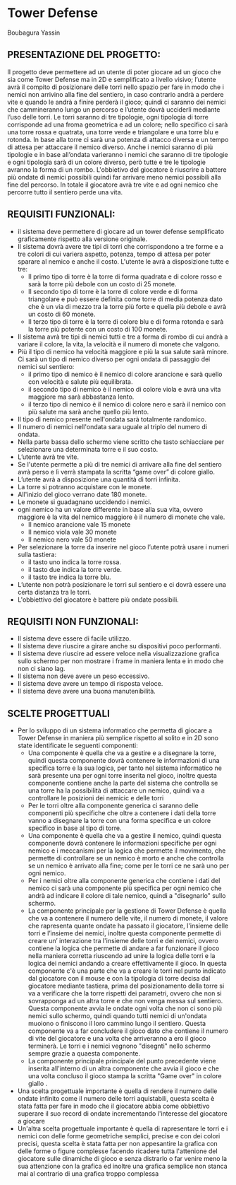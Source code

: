 # Tower Defense
Boubagura Yassin
## PRESENTAZIONE DEL PROGETTO:
Il progetto deve permettere ad un utente di poter giocare ad un gioco che sia come Tower Defense ma in 2D e semplificato a livello visivo; l’utente avrà il compito di posizionare delle torri nello spazio per fare in modo che i nemici non arrivino alla fine del sentiero, in caso contrario andrà a perdere vite e quando le andrà a finire perderà il gioco; quindi ci saranno dei nemici che cammineranno lungo un percorso e l’utente dovrà ucciderli mediante l’uso delle torri. Le torri saranno di tre tipologie, ogni tipologia di torre corrisponde ad una froma geometrica e ad un colore; nello specifico ci sarà una torre rossa e quatrata, una torre verde e triangolare e una torre blu e rotonda. In base alla torre ci sarà una potenza di attacco diversa e un tempo di attesa per attaccare il nemico diverso. Anche i nemici saranno di più tipologie e in base all’ondata varieranno i nemici che saranno di tre tipologie e ogni tipologia sarà di un colore diverso, però tutte e tre le tipologie avranno la forma di un rombo. L'obbietivo del giocatore è riuscrire a battere più ondate di nemici possibili quindi far arrivare meno nemici possibili alla fine del percorso. In totale il giocatore avrà tre vite e ad ogni nemico che percorre tutto il sentiero perde una vita.
## REQUISITI FUNZIONALI:

- il sistema deve permettere di giocare ad un tower defense semplificato graficamente rispetto alla versione originale.
- Il sistema dovrà avere tre tipi di torri che corrispondono a tre forme e a tre colori di cui variera aspetto, potenza, tempo di attesa per poter sparare al nemico e anche il costo. L'utente le avrà a disposizione tutte e tre:
    - Il primo tipo di torre è la torre di forma quadrata e di colore rosso e sarà la torre più debole con un costo di 25 monete.
    - Il secondo tipo di torre è la torre di colore verde e di forma triangolare e può essere definita come torre di media potenza dato che è un via di mezzo tra la torre più forte e quella più debole e avrà un costo di 60 monete.
    - Il terzo tipo di torre è la torre di colore blu e di forma rotonda e sarà la torre più potente con un costo di 100 monete.
- Il sistema avrà tre tipi di nemici tutti e tre a forma di rombo di cui andrà a variare il colore, la vita, la velocità e il numero di monete che valgono.
- Più il tipo di nemico ha velocità maggiore e più la sua salute sarà minore. Ci sarà un tipo di nemico diverso per ogni ondata di passaggio dei nemici sul sentiero:
    - il primo tipo di nemico è il nemico di colore arancione e sarà quello con velocità e salute più equilibrata.
    - il secondo tipo di nemico è il nemico di colore viola e avrà una vita maggiore ma sarà abbastanza lento.
    - il terzo tipo di nemico è il nemico di colore nero e sarà il nemico con più salute ma sarà anche quello più lento.
- Il tipo di nemico presente nell'ondata sarà totalmente randomico.
- Il numero di nemici nell'ondata sara uguale al triplo del numero di ondata.
- Nella parte bassa dello schermo viene scritto che tasto schiacciare per selezionare una determinata torre e il suo costo.
- L’utente avrà tre vite.
- Se l'utente permette a più di tre nemici di arrivare alla fine del sentiero avrà perso e lì verrà stampata la scritta “game over” di colore giallo.
- L’utente avrà a disposizione una quantità di torri infinita.
- La torre si potranno acquistare con le monete.
- All'inizio del gioco verrano date 180 monete.
- Le monete si guadagnano uccidendo i nemici.
- ogni nemico ha un valore differente in base alla sua vita, ovvero maggiore è la vita del nemico maggiore è il numero di monete che vale.
    - Il nemico arancione vale 15 monete
    - Il nemico viola vale 30 monete
    - Il nemico nero vale 50 monete
- Per selezionare la torre da inserire nel gioco l’utente potrà usare i numeri sulla tastiera:
    - il tasto uno indica la torre rossa.
    - il tasto due indica la torre verde.
    - il tasto tre indica la torre blu.
- L’utente non potrà posizionare le torri sul sentiero e ci dovrà essere una certa distanza tra le torri.
- L'obbiettivo del giocatore è battere più ondate possibili.

## REQUISITI NON FUNZIONALI:
- Il sistema deve essere di facile utilizzo.
- Il sistema deve riuscire a girare anche su dispositivi poco performanti.
- Il sistema deve riuscire ad essere veloce nella visualizzazione grafica sullo schermo per non mostrare i frame in maniera lenta e in modo che non ci siano lag.
- Il sistema non deve avere un peso eccessivo.
- Il sistema deve avere un tempo di risposta veloce.
- Il sistema deve avere una buona manutenibilità.
## SCELTE PROGETTUALI
- Per lo sviluppo di un sistema informatico che permetta di giocare a Tower Defense in maniera più semplice rispetto al solito e in 2D sono state identificate le seguenti componenti:
    - Una componente è quella che va a gestire e a disegnare la torre, quindi questa componente dovrà contenere le informazioni di una specifica torre e la sua logica, per tanto nel sistema informatico ne sarà presente una per ogni torre inserita nel gioco, inoltre questa componente contiene anche la parte del sistema che controlla se una torre ha la possibilità di attaccare un nemico, quindi va a controllare le posizioni dei nemicic e delle torri
    - Per le torri oltre alla componente generica ci saranno delle componenti più specifiche che oltre a contenere i dati della torre vanno a disegnare la torre con una forma specifica e un colore specifico in base al tipo di torre.
    - Una componente è quella che va a gestire il nemico, quindi questa componente dovrà contenere le informazioni specifiche per ogni nemico e i meccanismi per la logica che permette il movimento, che permette di controllare se un nemico è morto e anche che controlla se un nemico è arrivato alla fine; come per le torri ce ne sarà uno per ogni nemico.
    - Per i nemici oltre alla componente generica che contiene i dati del nemico ci sarà una componente più specifica per ogni nemico che andrà ad indicare il colore di tale nemico, quindi a "disegnarlo" sullo schermo.
    - La componente principale per la gestione di Tower Defense è quella che va a contenere il numero delle vite, il numero di monete, il valore che rapresenta quante ondate ha passato il giocatore, l'insieme delle torri e l’insieme dei nemici, inoltre questa componente permette di creare  un’ interazione tra l'insieme delle torri e dei nemici, ovvero contiene la logica che permette di andare a far funzionare il gioco nella maniera corretta riuscendo ad unire la logica delle torri e la logica dei nemici andando a creare effettivamente il gioco. In questa componente c'è una parte che va a creare le torri nel punto indicato dal giocatore con il mouse e con la tipologia di torre decisa dal giocatore mediante tastiera, prima del posizionamento della torre si va a verificare che la torre rispetti dei parametri, ovvero che non si sovrapponga ad un altra torre e che non venga messa sul sentiero. Questa componente avvia le ondate ogni volta che non ci sono più nemici sullo schermo, quindi quando tutti nemici di un'ondata muoiono o finiscono il loro cammino lungo il sentiero. Questa componente va a far concludere il gioco dato che contiene il numero di vite del giocatore e una volta che arriveranno a ero il gioco terminerà. Le torri e i nemici vegnono "disegnti" nello schermo sempre grazie a quaesta componente.
    - La componente principale principale del punto precedente viene inserita all'interno di un altra componente che avvia il gioco e che una volta concluso il gioco stampa la scritta "Game over" in colore giallo .
- Una scelta progettuale importante è quella di rendere il numero delle ondate infinito come il numero delle torri aquistabili, questa scelta è stata fatta per fare in modo che il giocatore abbia come obbiettivo superare il suo record di ondate incrementando l'interesse del giocatore a giocare
-  Un'altra scelta progettuale importante è quella di rapresentare le torri e i nemici con delle forme geometriche semplici, precise e con dei colori precisi, questa scelta è stata fatta per non appesantire la grafica con delle forme o figure complesse facendo ricadere tutta l'attenione del giocatore sulle dinamiche di gioco e senza distrarlo o far venire meno la sua attenzione con la grafica ed inoltre una grafica semplice non stanca mai al contrario di una grafica troppo complessa


  
